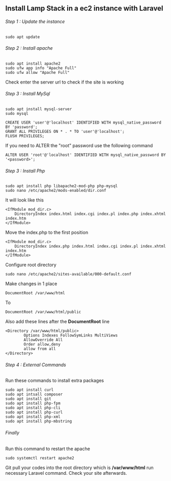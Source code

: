 ## Install Lamp Stack in a ec2 instance with Laravel

###### Step 1 : Update the instance

```
sudo apt update
```

###### Step 2 : Install apache

```
sudo apt install apache2
sudo ufw app info "Apache Full"
sudo ufw allow "Apache Full"
```

Check enter the server url to check if the site is working

###### Step 3 : Install MySql

```
sudo apt install mysql-server
sudo mysql

CREATE USER 'user'@'localhost' IDENTIFIED WITH mysql_native_password BY 'password';
GRANT ALL PRIVILEGES ON * . * TO 'user'@'localhost';
FLUSH PRIVILEGES;
```

If you need to ALTER the "root" password use the following command

```
ALTER USER 'root'@'localhost' IDENTIFIED WITH mysql_native_password BY '<password>';
```

###### Step 3 : Install Php

```
sudo apt install php libapache2-mod-php php-mysql
sudo nano /etc/apache2/mods-enabled/dir.conf
```

It will look like this

```
<IfModule mod_dir.c>
    DirectoryIndex index.html index.cgi index.pl index.php index.xhtml index.htm
</IfModule>
```

Move the index.php to the first position

```
<IfModule mod_dir.c>
    DirectoryIndex index.php index.html index.cgi index.pl index.xhtml index.htm
</IfModule>
```

Configure root directory

```
sudo nano /etc/apache2/sites-available/000-default.conf
```

Make changes in 1 place

```
DocumentRoot /var/www/html
```

To 

```
DocumentRoot /var/www/html/public
```

Also add these lines after the **DocumentRoot** line

```
<Directory /var/www/html/public>
        Options Indexes FollowSymLinks MultiViews
        AllowOverride All
        Order allow,deny
        allow from all
</Directory>
```


###### Step 4 : External Commands

Run these commands to install extra packages

```
sudo apt install curl
sudo apt intsall composer
sudo apt install git
sudo apt install php-fpm
sudo apt install php-cli
sudo apt install php-curl
sudo apt install php-xml
sudo apt install php-mbstring
```

###### Finally

Run this command to restart the apache

```
sudo systemctl restart apache2
```

Git pull your codes into the root directory which is **/var/www/html** run necessary Laravel command.
Check your site afterwards.

